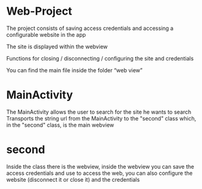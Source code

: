 # Web-Project
The project consists of saving access credentials and accessing a configurable website in the app

The site is displayed within the webview

Functions for closing / disconnecting / configuring the site and credentials

You can find the main file inside the folder “web view”

# MainActivity
The MainActivity allows the user to search for the site he wants to search
Transports the string url from the MainActivity to the "second" class which, in the "second" class, is the main webview

# second
Inside the class there is the webview, inside the webview you can save the access credentials and use to access the web, you can also configure the website (disconnect it or close it) and the credentials
